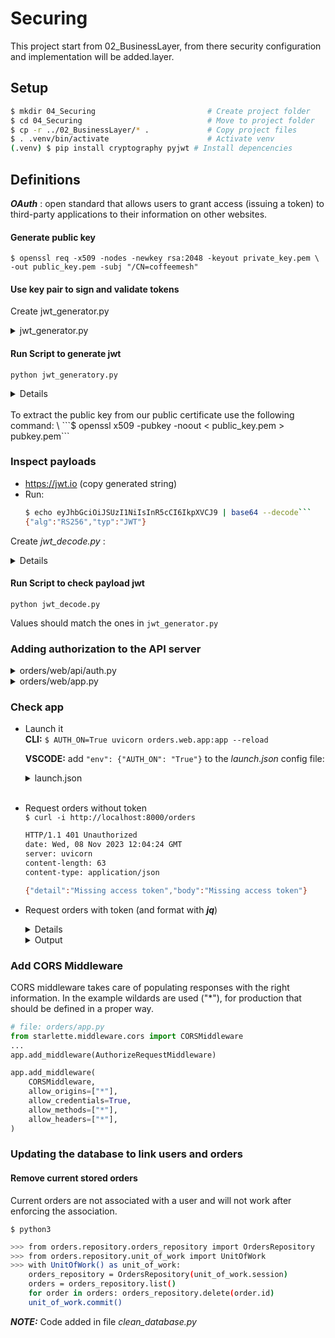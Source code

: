 # Securing 

This project start from 02_BusinessLayer, from there security configuration and implementation will be added.layer.

## Setup

```bash
$ mkdir 04_Securing                         # Create project folder 
$ cd 04_Securing                            # Move to project folder 
$ cp -r ../02_BusinessLayer/* .             # Copy project files
$ . .venv/bin/activate                      # Activate venv
(.venv) $ pip install cryptography pyjwt # Install depencencies
```

## Definitions
***OAuth*** : open standard that allows users to grant access (issuing a token) to
third-party applications to their information on other websites.



#### Generate public key
```
$ openssl req -x509 -nodes -newkey rsa:2048 -keyout private_key.pem \
-out public_key.pem -subj "/CN=coffeemesh"
``````
#### Use key pair to sign and validate tokens
Create jwt_generator.py

<details><summary>jwt_generator.py</summary>

```python
from datetime import datetime, timedelta
from pathlib import Path
import jwt
from cryptography.hazmat.primitives import serialization

def generate_jwt():
    now = datetime.utcnow()
    payload = {
        "iss": "https://auth.coffeemesh.io/",
        "sub": "ec7bbccf-ca89-4af3-82ac-b41e4831a962",
        "aud": "http://127.0.0.1:8000/orders",
        "iat": now.timestamp(),
        "exp": (now + timedelta(hours=24)).timestamp(),
        "scope": "openid",
    }
    private_key_text = Path("private_key.pem").read_text()
    private_key = serialization.load_pem_private_key(
        private_key_text.encode(),
        password=None,
    )
    return jwt.encode(payload=payload, key=private_key, algorithm="RS256")

print(generate_jwt())
```
</details>

#### Run Script to generate jwt
```python jwt_generatory.py```
<details>

```
eyJhbGciOiJSUzI1NiIsInR5cCI6IkpXVCJ9.eyJpc3MiOiJodHRwczovL2F1dGguY29mZmVlbWVzaC5pby8iLCJzdWIiOiJlYzdiYmNjZi1jYTg5LTRhZjMtODJhYy1iNDFlNDgzMWE5NjIiLCJhdWQiOiJodHRwOi8vMTI3LjAuMC4xOjgwMDAvb3JkZXJzIiwiaWF0IjoxNjk5NDQzMTY1LjcyNjMxNywiZXhwIjoxNjk5NTI5NTY1LjcyNjMxNywic2NvcGUiOiJvcGVuaWQifQ.hpfxFqDtFz3KG0RQEoA0hBNyPbegnwKL76ZGuaGeLmdi7l61-MOfasQZzKTp6blYAspjF_E7N4nzd3al2RFMHQH9PGZznAD9_llKaSq3NRzNgOvabMOgCLxEaWKHcNAyiyo3vvlpHVsQjkhi-dH3V1mpiBxu_jA8EqvdU2w76_7YKxZowa38UddTi6UCXSdx6Psg8k_EIQRNklorDU1YLzPUHctdsbhtbNecstlmCWHwLYV_yc-KrlnH62c_4r1RpIBijtR1GW_nEW_nPQ_JE5iOzudZE78wbb3O6-XMWZzbvIfz03sCA1OwPhWnOhXqxdNLZVkHYJVIulkP-bgx9A
```
</details>
</br>
To extract the public key from our public certificate use the following command: \
```$ openssl x509 -pubkey -noout < public_key.pem > pubkey.pem```

### Inspect payloads
- https://jwt.io (copy generated string)
- Run:
    ```bash
    $ echo eyJhbGciOiJSUzI1NiIsInR5cCI6IkpXVCJ9 | base64 --decode```
    {"alg":"RS256","typ":"JWT"}
    ```
Create *jwt_decode.py* :
<details> 

```python
from math import e
import jwt
import sys
from cryptography.x509 import load_pem_x509_certificate
from pathlib import Path

print("Token validation Use: python3 jwt_decode public_key.pem access_token")

public_key_text = Path("public_key.pem").read_text()
public_key = load_pem_x509_certificate(public_key_text.encode("utf-8")).public_key()
access_token = "eyJhbGciOiJSUzI1NiIsInR5cCI6IkpXVCJ9.eyJpc3MiOiJodHRwczovL2F1dGguY29mZmVlbWVzaC5pby8iLCJzdWIiOiJlYzdiYmNjZi1jYTg5LTRhZjMtODJhYy1iNDFlNDgzMWE5NjIiLCJhdWQiOiJodHRwOi8vMTI3LjAuMC4xOjgwMDAvb3JkZXJzIiwiaWF0IjoxNjk5NDQzMTY1LjcyNjMxNywiZXhwIjoxNjk5NTI5NTY1LjcyNjMxNywic2NvcGUiOiJvcGVuaWQifQ.hpfxFqDtFz3KG0RQEoA0hBNyPbegnwKL76ZGuaGeLmdi7l61-MOfasQZzKTp6blYAspjF_E7N4nzd3al2RFMHQH9PGZznAD9_llKaSq3NRzNgOvabMOgCLxEaWKHcNAyiyo3vvlpHVsQjkhi-dH3V1mpiBxu_jA8EqvdU2w76_7YKxZowa38UddTi6UCXSdx6Psg8k_EIQRNklorDU1YLzPUHctdsbhtbNecstlmCWHwLYV_yc-KrlnH62c_4r1RpIBijtR1GW_nEW_nPQ_JE5iOzudZE78wbb3O6-XMWZzbvIfz03sCA1OwPhWnOhXqxdNLZVkHYJVIulkP-bgx9A"

if len(sys.argv) == 1:
    print("No params passed, using defaults")
    print("public_key.pem file : public_key.pem")
    print("access_token : ", access_token)
elif len(sys.argv) == 3:
    public_key_text = Path(sys.argv[1]).read_text()
    public_key = load_pem_x509_certificate(public_key_text.encode("utf-8")).public_key()
    access_token = sys.argv[2]

try:
    decode = jwt.decode(
        access_token,
        key=public_key,
        algorithms=["RS256"],
        audience=["http://127.0.0.1:8000/orders"],
    )
    print(decode)
except Exception as error:
    print("Decoding error : ", error)
```
</details> 

#### Run Script to check payload jwt
```python jwt_decode.py```

Values should match the ones in `jwt_generator.py`

### Adding authorization to the API server

<details><summary>orders/web/api/auth.py</summary>

```python
from pathlib import Path
import jwt
from cryptography.x509 import load_pem_x509_certificate

public_key_text = (Path(__file__).parent / "../../../public_key.pem").read_text()
public_key = load_pem_x509_certificate(public_key_text.encode()).public_key()

def decode_and_validate_token(access_token):
    """
    Validates an access token. If the token is valid, it returns the token payload.
    """
    return jwt.decode(
        access_token,
        key=public_key,
        algorithms=["RS256"],
        audience=["http:/ /127.0.0.1:8000/orders"],
    )
```
</details>

<details><summary>orders/web/app.py</summary>

```python
import os
from pathlib import Path
import yaml
from fastapi import FastAPI
from jwt import (
    ExpiredSignatureError,
    ImmatureSignatureError,
    InvalidAlgorithmError,
    InvalidAudienceError,
    InvalidKeyError,
    InvalidSignatureError,
    InvalidTokenError,
    MissingRequiredClaimError,
)
from starlette import status
from starlette.middleware.base import (
    RequestResponseEndpoint,
    BaseHTTPMiddleware,
)
from starlette.requests import Request
from starlette.responses import Response, JSONResponse
from orders.web.api.auth import decode_and_validate_token

app = FastAPI(debug=True)

class AuthorizeRequestMiddleware(BaseHTTPMiddleware):
    async def dispatch(
        self, request: Request, call_next: RequestResponseEndpoint
    ) -> Response:
        if os.getenv("AUTH_ON", "False") != "True":
            request.state.user_id = "test"
            return await call_next(request)
        if request.url.path in ["/docs/orders", "/openapi/orders.json"]:
            return await call_next(request)
        if request.method == "OPTIONS":
            return await call_next(request)

        bearer_token = request.headers.get("Authorization")
        if not bearer_token:
            return JSONResponse(
                status_code=status.HTTP_401_UNAUTHORIZED,
                content={
                    "detail": "Missing access token",
                    "body": "Missing access token",
                },
            )
        try:
            auth_token = bearer_token.split(" ")[1].strip()
            token_payload = decode_and_validate_token(auth_token)
        except (
            ExpiredSignatureError,
            ImmatureSignatureError,
            InvalidAlgorithmError,
            InvalidAudienceError,
            InvalidKeyError,
            InvalidSignatureError,
            InvalidTokenError,
            MissingRequiredClaimError,
        ) as error:
            return JSONResponse(
                status_code=status.HTTP_401_UNAUTHORIZED,
                content={"detail": str(error), "body": str(error)},
            )
        else:
            request.state.user_id = token_payload["sub"]
        return await call_next(request)
app.add_middleware(AuthorizeRequestMiddleware)
app.add_middleware(
    CORSMiddleware,
    allow_origins=["*"],
    allow_credentials=True,
    allow_methods=["*"],
    allow_headers=["*"],
)
from orders.web.api import api
```
</details>



### Check app
- Launch it \
    **CLI:** ```$ AUTH_ON=True uvicorn orders.web.app:app --reload```

    **VSCODE:** add ```"env": {"AUTH_ON": "True"}``` to the *launch.json* config file:
    <details><summary>launch.json</summary>
    ```JSON
        "configurations": [
        {
            "name": "Python: Current File",
            "type": "python",
            "request": "launch",
            "program": "${file}",
            "console": "integratedTerminal",
            "justMyCode": true,
            "env": {
                "AUTH_ON": "True"
            }
        },
    ```
    </details>
    </br>
- Request orders without token \
```$ curl -i http://localhost:8000/orders```
    ```bash
    HTTP/1.1 401 Unauthorized
    date: Wed, 08 Nov 2023 12:04:24 GMT
    server: uvicorn
    content-length: 63
    content-type: application/json

    {"detail":"Missing access token","body":"Missing access token"}
    ```

- Request orders with token (and format with ***jq***)
    <details>

    ```bash
    $ curl http://127.0.0.1:8000/orders -H 'Authorization: Bearerey JhbGciOiJSUzI1NiIsInR5cCI6IkpXVCJ9.eyJpc3MiOiJodHRwczovL2F1dGguY29mZmVlbWVzaC5pby8iLCJzdWIiOiJlYzdiYmNjZi1jYTg5LTRhZjMtODJhYy1iNDFlNDgzMWE5NjIiLCJhdWQiOiJodHRwOi8vMTI3LjAuMC4xOjgwMDAvb3JkZXJzIiwiaWF0IjoxNjk5NDQzMTY1LjcyNjMxNywiZXhwIjoxNjk5NTI5NTY1LjcyNjMxNywic2NvcGUiOiJvcGVuaWQifQ.hpfxFqDtFz3KG0RQEoA0hBNyPbegnwKL76ZGuaGeLmdi7l61-MOfasQZzKTp6blYAspjF_E7N4nzd3al2RFMHQH9PGZznAD9_llKaSq3NRzNgOvabMOgCLxEaWKHcNAyiyo3vvlpHVsQjkhi-dH3V1mpiBxu_jA8EqvdU2w76_7YKxZowa38UddTi6UCXSdx6Psg8k_EIQRNklorDU1YLzPUHctdsbhtbNecstlmCWHwLYV_yc-KrlnH62c_4r1RpIBijtR1GW_nEW_nPQ_JE5iOzudZE78wbb3O6-XMWZzbvIfz03sCA1OwPhWnOhXqxdNLZVkHYJVIulkP-bgx9A
    ' | jq
    ```
    </details>
    <details><summary>Output</summary>

    ```json
    {
        "orders": [
            {
            "order": [
                {
                "product": "capuccino",
                "size": "big",
                "quantity": 1
                },
                {
                "product": "latte",
                "size": "medium",
                "quantity": 2
                }
            ],
            "id": "07eae3cb-c73d-4733-b258-cc2d3f4776cf",
            "created": "2023-11-06T16:47:07.812091",
            "status": "created"
            },
            {
            "order": [
                {
                "product": "string",
                "size": "small",
                "quantity": 1
                }
            ],
            "id": "b96d8e0d-f954-4b1e-8c1d-9030b75dd306",
            "created": "2023-11-06T16:48:06.022688",
            "status": "created"
            }
        ]
    }
    ```
    </details>

### Add CORS Middleware
CORS middleware takes care of populating responses with the right information.
In the example wildards are used ("*"), for production that should be defined in a proper way.

```python
# file: orders/app.py
from starlette.middleware.cors import CORSMiddleware
...
app.add_middleware(AuthorizeRequestMiddleware)

app.add_middleware(
    CORSMiddleware,
    allow_origins=["*"],
    allow_credentials=True,
    allow_methods=["*"],
    allow_headers=["*"],
)
```

### Updating the database to link users and orders

#### Remove current stored orders
Current orders are not associated with a user and will not work after enforcing the association.

```$ python3```
```bash
>>> from orders.repository.orders_repository import OrdersRepository
>>> from orders.repository.unit_of_work import UnitOfWork
>>> with UnitOfWork() as unit_of_work:
    orders_repository = OrdersRepository(unit_of_work.session)
    orders = orders_repository.list()
    for order in orders: orders_repository.delete(order.id)
    unit_of_work.commit()
```

***NOTE:*** Code added in file *clean_database.py*